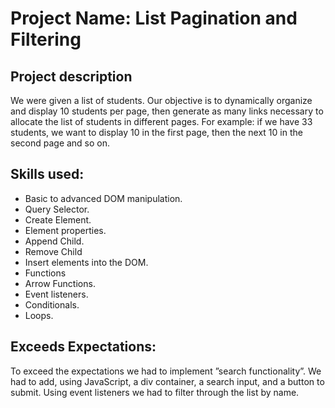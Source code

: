 # Project Name: List Pagination and Filtering

## Project description 
We were given a list of students. Our objective is to dynamically organize and display 10 students per page, then generate as many links necessary to allocate the list of students in different pages. For example: if we have 33 students, we want to display 10 in the first page, then the next 10 in the second page and so on.

## Skills used:
- Basic to advanced DOM manipulation.
- Query Selector.
- Create Element.
- Element properties.
- Append Child.
- Remove Child
- Insert elements into the DOM.
- Functions
- Arrow Functions.
- Event listeners.
- Conditionals.
- Loops.
  
## Exceeds Expectations:
To exceed the expectations we had to implement ”search functionality”. We had to add, using JavaScript, a div container, a search input, and a button to submit. Using event listeners we had to filter through the list by name. 
